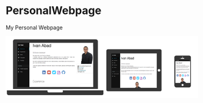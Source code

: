 PersonalWebpage
===============

My Personal Webpage


![alt tag](https://raw.githubusercontent.com/ElectNewt/PersonalWebpage/master/assets/img/ivanabad.png)
